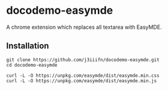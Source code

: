 # docodemo-easymde
A chrome extension which replaces all textarea with EasyMDE.

## Installation
```
git clone https://github.com/j3iiifn/docodemo-easymde.git
cd docodemo-easymde

curl -L -O https://unpkg.com/easymde/dist/easymde.min.css
curl -L -O https://unpkg.com/easymde/dist/easymde.min.js
```
